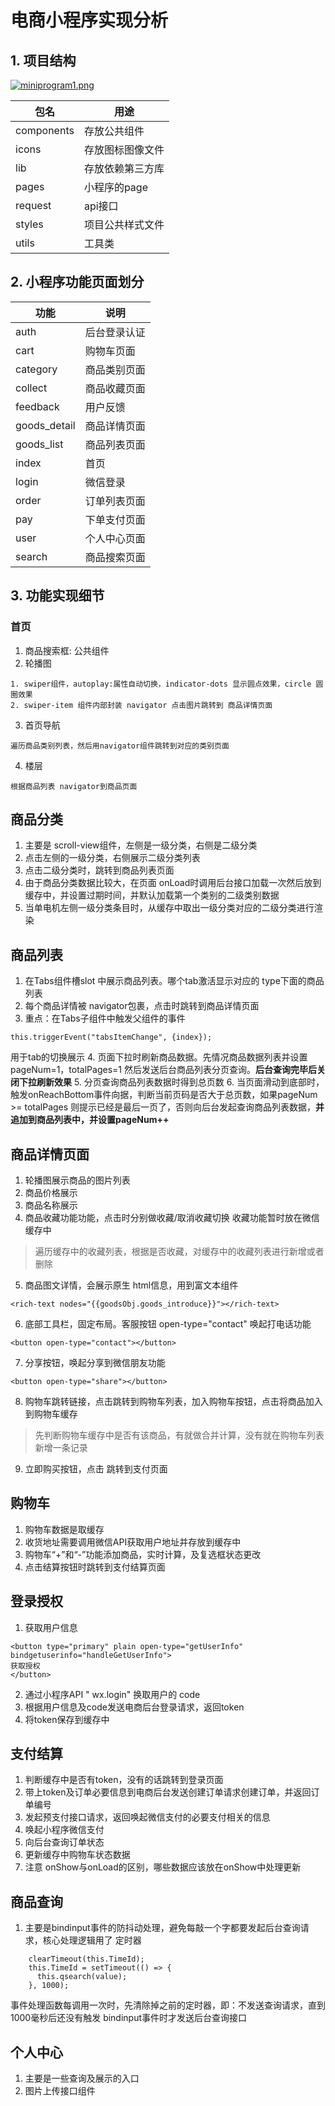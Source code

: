 # 电商小程序实现分析

## 1. 项目结构
[![miniprogram1.png](https://i.postimg.cc/NFmZGQ46/miniprogram1.png)](https://postimg.cc/kRMTf3LG)


包名 | 用途
---|---
components | 存放公共组件
icons | 存放图标图像文件
lib | 存放依赖第三方库
pages | 小程序的page
request | api接口
styles | 项目公共样式文件
utils | 工具类

## 2. 小程序功能页面划分

功能 | 说明
---|---
auth |后台登录认证
cart |购物车页面
category|商品类别页面
collect|商品收藏页面
feedback|用户反馈
goods_detail|商品详情页面
goods_list|商品列表页面
index|首页
login|微信登录
order|订单列表页面
pay|下单支付页面
user|个人中心页面
search|商品搜索页面

## 3. 功能实现细节

### 首页
1. 商品搜索框: 公共组件
2. 轮播图 

```
1. swiper组件，autoplay:属性自动切换，indicator-dots 显示圆点效果，circle 圆圈效果
2. swiper-item 组件内部封装 navigator 点击图片跳转到 商品详情页面
```
3. 首页导航

```
遍历商品类别列表，然后用navigator组件跳转到对应的类别页面
```
4. 楼层

```
根据商品列表 navigator到商品页面
```

## 商品分类
1. 主要是 scroll-view组件，左侧是一级分类，右侧是二级分类
2. 点击左侧的一级分类，右侧展示二级分类列表
3. 点击二级分类时，跳转到商品列表页面
4. 由于商品分类数据比较大，在页面 onLoad时调用后台接口加载一次然后放到缓存中，并设置过期时间，并默认加载第一个类别的二级类别数据
5. 当单电机左侧一级分类条目时，从缓存中取出一级分类对应的二级分类进行渲染


## 商品列表
1. 在Tabs组件槽slot 中展示商品列表。哪个tab激活显示对应的 type下面的商品列表
2. 每个商品详情被 navigator包裹，点击时跳转到商品详情页面
3. 重点：在Tabs子组件中触发父组件的事件
```
this.triggerEvent("tabsItemChange", {index});
```
  用于tab的切换展示
4. 页面下拉时刷新商品数据。先情况商品数据列表并设置pageNum=1，totalPages=1 然后发送后台商品列表分页查询。**后台查询完毕后关闭下拉刷新效果**
5. 分页查询商品列表数据时得到总页数
6. 当页面滑动到底部时，触发onReachBottom事件向据，判断当前页码是否大于总页数，如果pageNum >= totalPages 则提示已经是最后一页了，否则向后台发起查询商品列表数据，**并追加到商品列表中，并设置pageNum++**

## 商品详情页面
1. 轮播图展示商品的图片列表
2. 商品价格展示
3. 商品名称展示
4. 商品收藏功能功能，点击时分别做收藏/取消收藏切换 收藏功能暂时放在微信缓存中
> 遍历缓存中的收藏列表，根据是否收藏，对缓存中的收藏列表进行新增或者删除
5. 商品图文详情，会展示原生 html信息，用到富文本组件
```
<rich-text nodes="{{goodsObj.goods_introduce}}"></rich-text>
```
6. 底部工具栏，固定布局。客服按钮 open-type="contact" 唤起打电话功能
```
<button open-type="contact"></button>
```
7. 分享按钮，唤起分享到微信朋友功能
```
<button open-type="share"></button>
```
8. 购物车跳转链接，点击跳转到购物车列表，加入购物车按钮，点击将商品加入到购物车缓存
> 先判断购物车缓存中是否有该商品，有就做合并计算，没有就在购物车列表新增一条记录
9. 立即购买按钮，点击 跳转到支付页面


## 购物车
1. 购物车数据是取缓存
2. 收货地址需要调用微信API获取用户地址并存放到缓存中
3. 购物车“+”和“-”功能添加商品，实时计算，及复选框状态更改
4. 点击结算按钮时跳转到支付结算页面

## 登录授权
1. 获取用户信息 

```
<button type="primary" plain open-type="getUserInfo" bindgetuserinfo="handleGetUserInfo">
获取授权
</button>
```
2. 通过小程序API " wx.login" 换取用户的 code
3. 根据用户信息及code发送电商后台登录请求，返回token
4. 将token保存到缓存中

## 支付结算
1. 判断缓存中是否有token，没有的话跳转到登录页面
2. 带上token及订单必要信息到电商后台发送创建订单请求创建订单，并返回订单编号
3. 发起预支付接口请求，返回唤起微信支付的必要支付相关的信息
4. 唤起小程序微信支付
5. 向后台查询订单状态
6. 更新缓存中购物车状态数据
7. 注意 onShow与onLoad的区别，哪些数据应该放在onShow中处理更新

## 商品查询
1. 主要是bindinput事件的防抖动处理，避免每敲一个字都要发起后台查询请求，核心处理逻辑用了 定时器

```
    clearTimeout(this.TimeId);
    this.TimeId = setTimeout(() => {
      this.qsearch(value);
    }, 1000);
```

事件处理函数每调用一次时，先清除掉之前的定时器，即：不发送查询请求，直到1000毫秒后还没有触发 bindinput事件时才发送后台查询接口

## 个人中心
1. 主要是一些查询及展示的入口
2. 图片上传接口组件